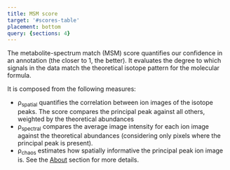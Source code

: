 ```yaml
---
title: MSM score
target: '#scores-table'
placement: bottom
query: {sections: 4}
---
```


The metabolite-spectrum match (MSM) score quantifies our confidence in an annotation (the closer to 1, the better). It evaluates the degree to which signals in the data match the theoretical isotope pattern for the molecular formula.

It is composed from the following measures:
- &rho;<sub>spatial</sub> quantifies the correlation between ion images of the isotope peaks. The score compares the principal peak against all others, weighted by the theoretical abundances
- &rho;<sub>spectral</sub> compares the average image intensity for each ion image against the theoretical abundances (considering only pixels where the principal peak is present).
- &rho;<sub>chaos</sub> estimates how spatially informative the principal peak ion image is.
See the [About](./about) section for more details.
